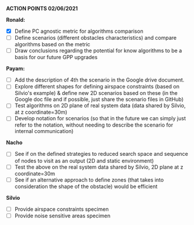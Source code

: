 **ACTION POINTS 02/06/2021**

**Ronald:**

- [x] Define PC agnostic metric for algorithms comparison
- [ ] Define scenarios (different obstacles characteristics) and compare algorithms based on the metric
- [ ] Draw conclusions regarding the potential for know algorithms to be a basis for our future GPP upgrades

**Payam:**

- [ ] Add the description of 4th the scenario in the Google drive document.
- [ ] Explore different shapes for defining airspace constraints (based on Silvio's example) & define new 2D scenarios based on these (in the Google doc file and if possible, just share the scenario files in GitHub)
- [ ] Test algorithms on 2D plane of real system data (data shared by Silvio, at z coordinate=30m)
- [ ] Develop notation for scenarios (so that in the future we can simply just refer to the notation, without needing to describe the scenario for internal communication)

**Nacho**

- [ ] See if on the defined strategies to reduced search space and sequence of nodes to visit as an output (2D and static environment) 
- [ ] Test the above on the real system data shared by Silvio, 2D plane at z coordinate=30m
- [ ] See if an alternative approach to define zones (that takes into consideration the shape of the obstacle) would be efficient

**Silvio**

- [ ]  Provide airspace constraints specimen
- [ ] Provide noise sensitive areas specimen